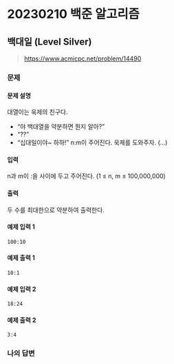 # 20230210 백준 알고리즘

## 백대일 (Level Silver)
> https://www.acmicpc.net/problem/14490

### 문제
#### 문제 설명
대열이는 욱제의 친구다.

- “야 백대열을 약분하면 뭔지 알아?”
- “??”
- “십대일이야~ 하하!”
n:m이 주어진다. 욱제를 도와주자. (...)

#### 입력
n과 m이 :을 사이에 두고 주어진다. (1 ≤ n, m ≤ 100,000,000)

#### 출력
두 수를 최대한으로 약분하여 출력한다.

#### 예제 입력 1
```
100:10
```

#### 예제 출력 1
```
10:1
```

#### 예제 입력 2
```
18:24
```

#### 예제 출력 2
```
3:4
```

### 나의 답변
```python

```